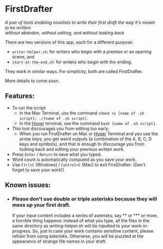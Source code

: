 # FirstDrafter
*A pair of tools enabling novelists to write their first draft the way it's meant to be written:*  
*without abandon, without editing, and without looking back*

There are two versions of this app, each for a different purpose:
- `writer-helper.sh`: for writers who begin with a premise or an opening scene, and
- `start-at-the-end.sh`: for writers who begin with the ending.

They work in similar ways. For simplicity, both are called FirstDrafter.

More details to come soon.

## Features:
- To run the script:
  - In the Mac Terminal, use the command ```chmod +x [name of .sh script]; ./[name of .sh script]```.
  - In the [Hyper](https://hyper.is) terminal, use the command ```bash [name of .sh script]```.
- This tool discourages you from editing too early:
  - When you run FirstDrafter on Mac or [Hyper](https://hyper.is) Terminal and you use the arrow keys, you get weird outputs (a combination of the A, B, C, D keys and symbols), and that is enough to discourage you from looking back and editing your previous written work.
- Press `Enter` / `Return` to save what you typed.
- Word count is automatically computed as you save your work.
- Use `Ctrl+C` (Windows) / `Control+C` (Mac) to exit FirstDrafter. (Don't forget to save your work!)

## Known issues:
- ### Please don't use double or triple asterisks because they will mess up your first draft.
   If your input content includes a series of asterisks, say \*\* or \*\*\* or more, a horrible thing happens: instead of what you type, all the files in the same directory as writing-helper.sh will be inputted to your work-in-progress. So, just in case your work contains sensitive content, please refrain from using asterisks. Otherwise, you will be puzzled at the appearance of strange file names in your draft.
